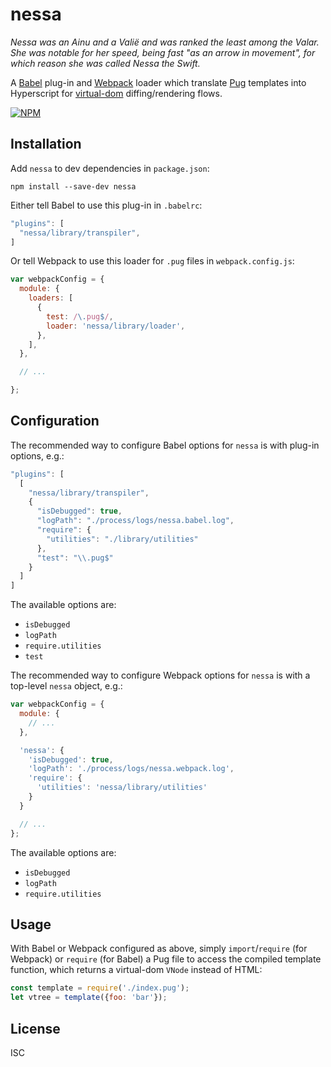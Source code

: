 # nessa

*_Nessa_ was an Ainu and a Valië and was ranked the least among the Valar. She
was notable for her speed, being fast "as an arrow in movement", for which reason
she was called _Nessa the Swift_.*

A [Babel](https://babeljs.io/) plug-in and [Webpack](https://webpack.github.io/)
loader which translate [Pug](http://pugjs.org/) templates into Hyperscript for [virtual-dom](https://github.com/Matt-Esch/virtual-dom) diffing/rendering flows.

[![NPM](https://nodei.co/npm/nessa.png?downloads=true&downloadRank=true&stars=true)](https://nodei.co/npm/nessa/)

## Installation

Add `nessa` to dev dependencies in `package.json`:

    npm install --save-dev nessa

Either tell Babel to use this plug-in in `.babelrc`:

```javascript
"plugins": [
  "nessa/library/transpiler",
]
```

Or tell Webpack to use this loader for `.pug` files in `webpack.config.js`:

```javascript
var webpackConfig = {
  module: {
    loaders: [
      {
        test: /\.pug$/,
        loader: 'nessa/library/loader',
      },
    ],
  },

  // ...

};
```

## Configuration

The recommended way to configure Babel options for `nessa` is with plug-in
options, e.g.:

```javascript
"plugins": [
  [
    "nessa/library/transpiler",
    {
      "isDebugged": true,
      "logPath": "./process/logs/nessa.babel.log",
      "require": {
        "utilities": "./library/utilities"
      },
      "test": "\\.pug$"
    }
  ]
]
```

The available options are:
- `isDebugged`
- `logPath`
- `require.utilities`
- `test`

The recommended way to configure Webpack options for `nessa` is with a top-level
`nessa` object, e.g.:

```javascript
var webpackConfig = {
  module: {
    // ...
  },

  'nessa': {
    'isDebugged': true,
    'logPath': './process/logs/nessa.webpack.log',
    'require': {
      'utilities': 'nessa/library/utilities'
    }
  }

  // ...
};
```

The available options are:
- `isDebugged`
- `logPath`
- `require.utilities`

## Usage

With Babel or Webpack configured as above, simply `import`/`require` (for Webpack)
or `require` (for Babel) a Pug file to access the compiled template function,
which returns a virtual-dom `VNode` instead of HTML:

```javascript
const template = require('./index.pug');
let vtree = template({foo: 'bar'});
```

## License

ISC
